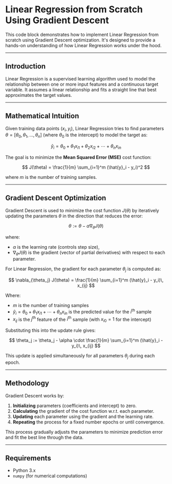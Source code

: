 # Linear Regression from Scratch Using Gradient Descent

This code block demonstrates how to implement Linear Regression from scratch using Gradient Descent optimization. It's designed to provide a hands-on understanding of how Linear Regression works under the hood.

---

## Introduction

Linear Regression is a supervised learning algorithm used to model the relationship between one or more input features and a continuous target variable. It assumes a linear relationship and fits a straight line that best approximates the target values.

---

## Mathematical Intuition

Given training data points $(x_i, y_i)$, Linear Regression tries to find parameters $\theta = [\theta_0, \theta_1, \dots, \theta_n]$ (where $\theta_0$ is the intercept) to model the target as:

$$
\hat{y}_i = \theta_0 + \theta_1 x_{i1} + \theta_2 x_{i2} + \cdots + \theta_n x_{in}
$$

The goal is to minimize the **Mean Squared Error (MSE)** cost function:

$$
J(\theta) = \frac{1}{m} \sum_{i=1}^m (\hat{y}_i - y_i)^2
$$

where $m$ is the number of training samples.

---

## Gradient Descent Optimization

Gradient Descent is used to minimize the cost function $J(\theta)$ by iteratively updating the parameters $\theta$ in the direction that reduces the error:

$$
\theta := \theta - \alpha \nabla_\theta J(\theta)
$$

where:

- $\alpha$ is the learning rate (controls step size),
- $\nabla_\theta J(\theta)$ is the gradient (vector of partial derivatives) with respect to each parameter.

For Linear Regression, the gradient for each parameter $\theta_j$ is computed as:

$$
\nabla_{\theta_j} J(\theta) = \frac{1}{m} \sum_{i=1}^m (\hat{y}_i - y_i)\, x_{ij}
$$

Where:

- $m$ is the number of training samples  
- $\hat{y}_i = \theta_0 + \theta_1 x_{i1} + \cdots + \theta_n x_{in}$ is the predicted value for the $i^{\text{th}}$ sample  
- $x_{ij}$ is the $j^{\text{th}}$ feature of the $i^{\text{th}}$ sample (with $x_{i0} = 1$ for the intercept)

Substituting this into the update rule gives:

$$
\theta_j := \theta_j - \alpha \cdot \frac{1}{m} \sum_{i=1}^m (\hat{y}_i - y_i)\, x_{ij}
$$

This update is applied simultaneously for all parameters $\theta_j$ during each epoch.

---

## Methodology

Gradient Descent works by:

1. **Initializing** parameters (coefficients and intercept) to zero.  
2. **Calculating** the gradient of the cost function w.r.t. each parameter.  
3. **Updating** each parameter using the gradient and the learning rate.  
4. **Repeating** the process for a fixed number epochs or until convergence.

This process gradually adjusts the parameters to minimize prediction error and fit the best line through the data.

---

## Requirements

- Python 3.x  
- `numpy` (for numerical computations)

